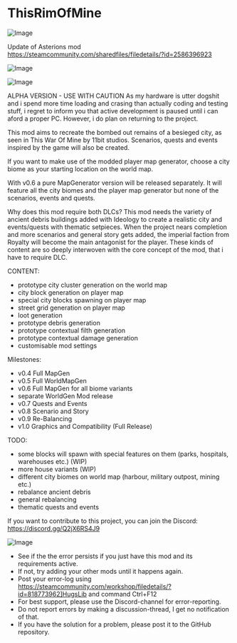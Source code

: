# ThisRimOfMine

![Image](https://i.imgur.com/buuPQel.png)

Update of Asterions mod https://steamcommunity.com/sharedfiles/filedetails/?id=2586396923

![Image](https://i.imgur.com/pufA0kM.png)

	
![Image](https://i.imgur.com/Z4GOv8H.png)

ALPHA VERSION - USE WITH CAUTION
As my hardware is utter dogshit and i spend more time loading and crasing than actually coding and testing stuff, i regret to inform you that active development is paused until i can aford a proper PC. However, i do plan on returning to the project.

This mod aims to recreate the bombed out remains of a besieged city, as seen in This War Of Mine by 11bit studios. Scenarios, quests and events inspired by the game will also be created.

If you want to make use of the modded player map generator, choose a city biome as your starting location on the world map.

With v0.6 a pure MapGenerator version will be released separately. It will feature all the city biomes and the player map generator but none of the scenarios, events and quests.

Why does this mod require both DLCs?
This mod needs the variety of ancient debris buildings added with Ideology to create a realistic city and events/quests with thematic setpieces. When the project nears completion and more scenarios and general story gets added, the imperial faction from Royalty will become the main antagonist for the player. These kinds of content are so deeply interwoven with the core concept of the mod, that i have to require DLC.

CONTENT:
- prototype city cluster generation on the world map
- city block generation on player map
- special city blocks spawning on player map
- street grid generation on player map
- loot generation
- prototype debris generation
- prototype contextual filth generation
- prototype contextual damage generation
- customisable mod settings

Milestones:
- v0.4 Full MapGen
- v0.5 Full WorldMapGen
- v0.6 Full MapGen for all biome variants
- separate WorldGen Mod release
- v0.7 Quests and Events
- v0.8 Scenario and Story
- v0.9 Re-Balancing
- v1.0 Graphics and Compatibility (Full Release)

TODO:
- some blocks will spawn with special features on them (parks, hospitals, warehouses etc.) (WIP)
- more house variants (WIP)
- different city biomes on world map (harbour, military outpost, mining etc.)
- rebalance ancient debris
- general rebalancing
- thematic quests and events

If you want to contribute to this project, you can join the Discord:
https://discord.gg/Q2jX6RS4J9

![Image](https://i.imgur.com/PwoNOj4.png)



-  See if the the error persists if you just have this mod and its requirements active.
-  If not, try adding your other mods until it happens again.
-  Post your error-log using https://steamcommunity.com/workshop/filedetails/?id=818773962]HugsLib and command Ctrl+F12
-  For best support, please use the Discord-channel for error-reporting.
-  Do not report errors by making a discussion-thread, I get no notification of that.
-  If you have the solution for a problem, please post it to the GitHub repository.



